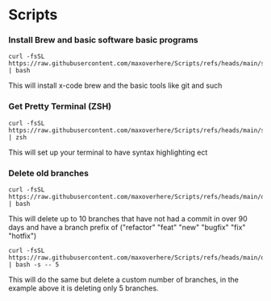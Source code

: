 # Scripts

### Install Brew and basic software basic programs

```
curl -fsSL https://raw.githubusercontent.com/maxoverhere/Scripts/refs/heads/main/setup_brew.sh | bash
```

This will install x-code brew and the basic tools like git and such

### Get Pretty Terminal (ZSH)

```
curl -fsSL https://raw.githubusercontent.com/maxoverhere/Scripts/refs/heads/main/setup_terminal.sh | zsh
```

This will set up your terminal to have syntax highlighting ect

### Delete old branches
```
curl -fsSL https://raw.githubusercontent.com/maxoverhere/Scripts/refs/heads/main/delete_old_branch.sh | bash
```

This will delete up to 10 branches that have not had a commit in over 90 days and have a branch prefix of ("refactor" "feat" "new" "bugfix" "fix" "hotfix")


```
curl -fsSL https://raw.githubusercontent.com/maxoverhere/Scripts/refs/heads/main/delete_old_branch_limit_10.sh | bash -s -- 5
```
This will do the same but delete a custom number of branches, in the example above it is deleting only 5 branches.

